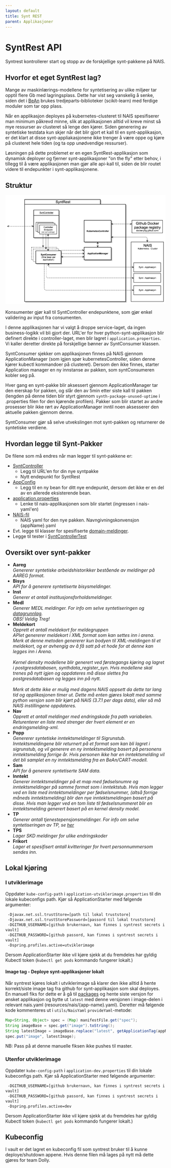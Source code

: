 ```yaml
---
layout: default
title: Synt REST
parent: Applikasjoner
---
```


# SyntRest API
Syntrest kontrollerer start og stopp av de forskjellige synt-pakkene på NAIS.

## Hvorfor et eget SyntRest lag?
Mange av maskinlærings-modellene for syntetisering av ulike miljøer tar opptil flere Gb med lagringsplass. 
Dette har vist seg vanskelig å senke, siden det i [BeAn](#) brukes tredjeparts-biblioteker (scikit-learn) med ferdige 
moduler som tar opp plass. 

Når en applikasjon deployes på kubernetes-clusteret til NAIS spesifiserer man minimum påkrevd minne, slik at 
applikasjonen alltid vil kreve minst så mye ressurser av clusteret så lenge den kjører. 
Siden generering av syntetiske testdata kun skjer når det blir gjort et kall til en synt-applikasjon, er det klart at 
disse synt-appliakasjonene ikke trenger å være oppe og kjøre på clusteret hele tiden (og ta opp unødvendige ressurser). 

Løsningen på dette problemet er en egen SyntRest-applikasjon som dynamisk deployer og fjerner synt-applikasjoner 
"on the fly" etter behov, i tillegg til å være applikasjonen man gjør alle api-kall til, siden de blir routet videre 
til endepunkter i synt-applikasjonene.

## Struktur
![Arkitektur](doc/images/architecture.png "Bilde av arkitektur")

Konsumenter gjør kall til SyntController endepunktene, som gjør enkel validering av input fra consumenten. 

I denne applikasjonen har vi valgt å droppe service-laget, da ingen business-logikk vil bli gjort der. URL'er for hver 
python-synt-applikasjon blir definert direkte i controller-laget, men blir lagret i `application.properties`. Vi kaller 
deretter direkte på forskjellige bønner av SyntConsumer klassen.

SyntConsumer sjekker om applikasjonen finnes på NAIS gjennom ApplicationManager (som igjen spør 
kubernetesController, siden denne kjører kubectl kommandoer på clusteret). Dersom den ikke finnes, starter 
Application manager en ny innstanse av pakken, som syntConsumeren kobler seg på.

Hver gang en synt-pakke blir aksessert gjennom ApplicationManager tar den eierskap for pakken, og slår den av 5min
etter siste kall til pakken (lengden på denne tiden blir styrt gjennom `synth-package-unused-uptime` i .properties filen 
for den kjørende profilen). 
Pakker som blir startet av andre prosesser blir ikke rørt av ApplicationManager inntil noen aksesserer den aktuelle 
pakken gjennom denne.

SyntConsumer gjør så selve utvekslingen mot synt-pakken og returnerer de syntetiske verdiene.

## Hvordan legge til Synt-Pakker
De filene som må endres når man legger til synt-pakkene er:

 - [SyntController](src/main/java/no/nav/registre/syntrest/controllers/SyntController.java)
   - Legg til URL'en for din nye syntpakke
   - Nytt endepunkt for SyntRest
 - [AppConfig](src/main/java/no/nav/registre/syntrest/config/AppConfig.java)
   - Legg til en ny bean for ditt nye endepunkt, dersom det ikke er en del av en allerede eksisterende bean.
 - [application.properties](src/main/resources/application.properties)
   - Lenke til nais-applikasjonen som blir startet (ingressen i nais-yaml'en)
 - [NAIS-fil](src/main/resources/nais)
   - NAIS yaml for den nye pakken. Navngivningskonvensjon {appName}.yaml
 - Evt. legge til klasser for spesifiserte [domain-meldinger](src/main/java/no/nav/registre/syntrest/domain).
 - Legge til tester i [SyntControllerTest](src/test/java/no/nav/registre/syntrest/SyntControllerTest)
 
## Oversikt over synt-pakker
 - **Aareg**\
   _Genererer syntetiske arbeidshistorikker bestående av meldinger på AAREG format._
 - **Bisys**\
   _API for å generere syntetiserte bisysmeldinger._
 - **Inst**\
   _Generer et antall institusjonsforholdsmeldinger._
 - **Medl**\
   _Generer MEDL meldinger. For info om selve syntetiseringen og_
   _[datagrunnlag](https://confluence.adeo.no/display/FEL/Syntetisering+-+MEDL)._\
   _OBS! Veldig Treg!_
 - **Meldekort**\
   _Opprett et antall meldekort for meldegruppen_\
   _APIet genererer meldekort i XML format som kan settes inn i arena. Merk at denne metoden genererer kun bodyen til_
   _XML-meldingen til et meldekort, og er avhengig av å få satt på et hode for at denne kan legges inn i Arena._\
   \
   _Kernel density modellene blir generert ved førstegangs kjøring og lagret i postgresdatabasen,_
   _synthdata_register_syn. Hvis modellene skal trenes på nytt igjen og oppdateres må disse slettes fra_
   _postgresdatabasen og legges inn på nytt._\
   \
   _Merk at dette ikke er mulig med dagens NAIS oppsett da dette_
   _tar lang tid og applikasjonen timer ut. Dette må enten gjøres lokalt med samme python versjon som blir_
   _kjørt på NAIS (3.7.1 per dags dato), eller så må NAIS instillingene oppdateres._
 - **Nav**\
   _Opprett et antall meldinger med endringskode fra path variabelen._\
   _Returenterer en liste med strenger der hvert element er en endringsmelding-xml._
 - **Popp**\
   _Genererer syntetiske inntektsmeldinger til Sigrunstub._
   _Inntektsmeldingene blir returnert på et format som kan bli lagret i sigrunstub, og vil generere en ny_
   _inntektsmelding basert på personens inntektsmelding forrige år. Hvis personen ikke har en inntektsmelding_
   _vil det bli samplet en ny inntektsmelding fra en BeAn/CART-modell._
 - **Sam**\
   _API for å generere syntetiserte SAM data._
 - **Inntekt**\
   _Generer inntektsmeldinger på et map med fødselsnumre og_
   _inntektsmeldinger på samme format som i inntektstub. Hvis man legger ved en liste med inntektsmeldinger_
   _per fødselsnummer, (altså forrige måneds inntektsmelding) blir den nye inntektsmeldingen basert på disse._
   _Hvis man legger ved en tom liste til fødselsnummeret blir en inntektsmelding generert basert på en kernel_
   _density model._
 - **TP**\
   _Generer antall tjenestepensjonsmeldinger. For info om_
   _selve syntetiseringen av TP, se [her](https://confluence.adeo.no/display/FEL/Syntetisering+-+TP)_
 - **TPS**\
   _Lager SKD meldinger for ulike endringskoder_
 - **Frikort**\
   _Lager et spesifisert antall kvitteringer for hvert personnummersom sendes inn._

## Lokal kjøring


### I utviklerimage
Oppdater `kube-config-path` i `application-utviklerimage.properties` til din lokale kubeconfigs path.
Kjør så ApplicationStarter med følgende argumenter:
```
 -Djavax.net.ssl.trustStore=[path til lokal truststore]
 -Djavax.net.ssl.trustStorePassword=[passord til lokal truststore]
 -DGITHUB_USERNAME=[github brukernavn, kan finnes i syntrest secrets i vault]
 -DGITHUB_PASSWORD=[github passord, kan finnes i syntrest secrets i vault]
 -Dspring.profiles.active=utviklerimage
```

Dersom ApplicationStarter ikke vil kjøre sjekk at du fremdeles har gyldig Kubectl token (`kubectl get pods` kommando fungerer lokalt.)

#### Image tag - Deploye synt-applikasjoner lokalt
Når syntrest kjøres lokalt i utviklerimage så klarer den ikke alltid å hente korrekt/siste image tag fra github for synt-applikasjon som skal deployes. 
En manuell fiks for dette er å gå til [packages](https://github.com/orgs/navikt/packages?repo_name=testnorge-syntetiseringspakker) og hente siste versjon for ønsket 
applikasjon og bytte ut `latest` med denne versjonen i image-delen i relevant nais.yaml (resources/nais/{app-name}.yaml). Deretter må følgende kode kommenteres ut i 
`utils/NaisYaml` `provideYaml`-metode:
```java
Map<String, Object> spec = (Map) manifestFile.get("spec");
String imageBase = spec.get("image").toString();
String latestImage = imageBase.replace("latest", getApplicationTag(appName).orElse("latest"));
spec.put("image", latestImage);
```

NB: Pass på at denne manuelle fiksen ikke pushes til master.

### Utenfor utviklerimage
Oppdater `kube-config-path` i `application-dev.properties` til din lokale kubeconfigs path.
Kjør så ApplicationStarter med følgende argumenter:
```
 -DGITHUB_USERNAME=[github brukernavn, kan finnes i syntrest secrets i vault]
 -DGITHUB_PASSWORD=[github passord, kan finnes i syntrest secrets i vault]
 -Dspring.profiles.active=dev
```

Dersom ApplicationStarter ikke vil kjøre sjekk at du fremdeles har gyldig Kubectl token (`kubectl get pods` kommando fungerer lokalt.)

## Kubeconfig
I vault er det lagret en kubeconfig fil som syntrest bruker til å kunne deploye/shutdown appene. Hvis denne filen må 
lages på nytt må dette gjøres for team Dolly.
